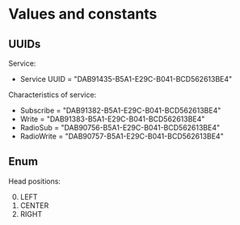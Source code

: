 # Values and constants

## UUIDs

Service:

- Service UUID = "DAB91435-B5A1-E29C-B041-BCD562613BE4"

Characteristics of service:

- Subscribe = "DAB91382-B5A1-E29C-B041-BCD562613BE4"
- Write = "DAB91383-B5A1-E29C-B041-BCD562613BE4"
- RadioSub = "DAB90756-B5A1-E29C-B041-BCD562613BE4"
- RadioWrite = "DAB90757-B5A1-E29C-B041-BCD562613BE4"

## Enum

Head positions:

0. LEFT
1. CENTER
2. RIGHT
